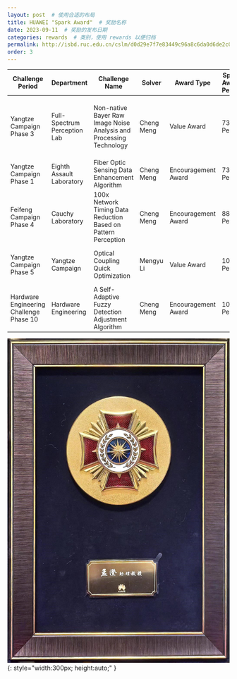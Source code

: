 ```yaml
---
layout: post  # 使用合适的布局
title: HUAWEI "Spark Award"  # 奖励名称
date: 2023-09-11  # 奖励的发布日期
categories: rewards  # 类别，使用 rewards 以便归档
permalink: http://isbd.ruc.edu.cn/cslm/d0d29e7f7e83449c96a8c6da0d6de2c0.htm
order: 3
---
```


| Challenge Period       | Department                 | Challenge Name                                   | Solver   | Award Type   | Spark Award Period | Core Team Members                      |
| ---------------------- | -------------------------- | ----------------------------------------------- | -------- | ------------ | ------------------ | -------------------------------------- |
| Yangtze Campaign Phase 3 | Full-Spectrum Perception Lab | Non-native Bayer Raw Image Noise Analysis and Processing Technology | Cheng Meng | Value Award   | 73rd Period        | Xinlai Kang, Qiannan Huang, Jingyi Zhang, Cheng Meng |
| Yangtze Campaign Phase 1 | Eighth Assault Laboratory      | Fiber Optic Sensing Data Enhancement Algorithm   | Cheng Meng | Encouragement Award | 73rd Period        | Jun Zhu, Mengyu Li, Cheng Meng         |
| Feifeng Campaign Phase 4 | Cauchy Laboratory         | 100x Network Timing Data Reduction Based on Pattern Perception | Cheng Meng | Encouragement Award | 88th Period        | Junlie Huang, Cheng Meng               |
| Yangtze Campaign Phase 5 | Yangtze Campaign          | Optical Coupling Quick Optimization              | Mengyu Li | Value Award   | 109th Period       | Mengyu Li, Junlie Huang, Cheng Meng    |
| Hardware Engineering Challenge Phase 10 | Hardware Engineering        | A Self-Adaptive Fuzzy Detection Adjustment Algorithm | Cheng Meng | Encouragement Award | 109th Period       | Junlie Huang, Cheng Meng               |

![honorary medal](../images/火花奖.jpg){: style="width:300px; height:auto;" }

